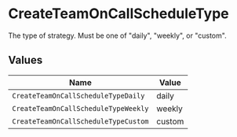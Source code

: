 # CreateTeamOnCallScheduleType

The type of strategy. Must be one of "daily", "weekly", or "custom".


## Values

| Name                                 | Value                                |
| ------------------------------------ | ------------------------------------ |
| `CreateTeamOnCallScheduleTypeDaily`  | daily                                |
| `CreateTeamOnCallScheduleTypeWeekly` | weekly                               |
| `CreateTeamOnCallScheduleTypeCustom` | custom                               |
